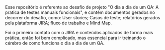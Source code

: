 Esse repositório é referente ao desafio de projeto "O dia a dia de um QA: A pratica de testes manuais funcionais", e contém documentos gerados no decorrer do desafio, como:
User stories;
Casos de teste;
relatórios gerados pela plataforma JIRA;
fluxo de trabalho e
Mind Map. 

Foi o primeiro contato com o JIRA e conteúdos aplicados de forma mais prática, então foi bem complicado, mas essencial para ir treinando o cérebro de como funciona o dia a dia de um QA. 
